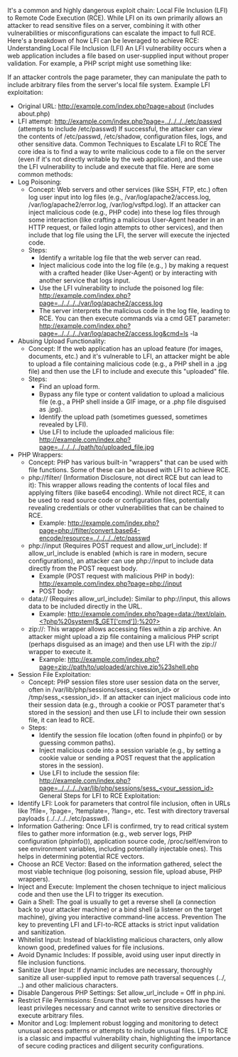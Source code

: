 

It's a common and highly dangerous exploit chain: Local File Inclusion (LFI) to Remote Code Execution (RCE). While LFI on its own primarily allows an attacker to read sensitive files on a server, combining it with other vulnerabilities or misconfigurations can escalate the impact to full RCE.
Here's a breakdown of how LFI can be leveraged to achieve RCE:
Understanding Local File Inclusion (LFI)
An LFI vulnerability occurs when a web application includes a file based on user-supplied input without proper validation. For example, a PHP script might use something like:
<?php
  $page = $_GET['page'];
  include($page . ".php");
?>

If an attacker controls the page parameter, they can manipulate the path to include arbitrary files from the server's local file system.
Example LFI exploitation:
 * Original URL: http://example.com/index.php?page=about (includes about.php)
 * LFI attempt: http://example.com/index.php?page=../../../../etc/passwd (attempts to include /etc/passwd)
If successful, the attacker can view the contents of /etc/passwd, /etc/shadow, configuration files, logs, and other sensitive data.
Common Techniques to Escalate LFI to RCE
The core idea is to find a way to write malicious code to a file on the server (even if it's not directly writable by the web application), and then use the LFI vulnerability to include and execute that file.
Here are some common methods:
 * Log Poisoning:
   * Concept: Web servers and other services (like SSH, FTP, etc.) often log user input into log files (e.g., /var/log/apache2/access.log, /var/log/apache2/error.log, /var/log/vsftpd.log). If an attacker can inject malicious code (e.g., PHP code) into these log files through some interaction (like crafting a malicious User-Agent header in an HTTP request, or failed login attempts to other services), and then include that log file using the LFI, the server will execute the injected code.
   * Steps:
     * Identify a writable log file that the web server can read.
     * Inject malicious code into the log file (e.g., <?php system($_GET['cmd']); ?>) by making a request with a crafted header (like User-Agent) or by interacting with another service that logs input.
     * Use the LFI vulnerability to include the poisoned log file: http://example.com/index.php?page=../../../../var/log/apache2/access.log
     * The server interprets the malicious code in the log file, leading to RCE. You can then execute commands via a cmd GET parameter: http://example.com/index.php?page=../../../../var/log/apache2/access.log&cmd=ls -la
 * Abusing Upload Functionality:
   * Concept: If the web application has an upload feature (for images, documents, etc.) and it's vulnerable to LFI, an attacker might be able to upload a file containing malicious code (e.g., a PHP shell in a .jpg file) and then use the LFI to include and execute this "uploaded" file.
   * Steps:
     * Find an upload form.
     * Bypass any file type or content validation to upload a malicious file (e.g., a PHP shell inside a GIF image, or a .php file disguised as .jpg).
     * Identify the upload path (sometimes guessed, sometimes revealed by LFI).
     * Use LFI to include the uploaded malicious file: http://example.com/index.php?page=../../../../path/to/uploaded_file.jpg
 * PHP Wrappers:
   * Concept: PHP has various built-in "wrappers" that can be used with file functions. Some of these can be abused with LFI to achieve RCE.
   * php://filter/ (Information Disclosure, not direct RCE but can lead to it): This wrapper allows reading the contents of local files and applying filters (like base64 encoding). While not direct RCE, it can be used to read source code or configuration files, potentially revealing credentials or other vulnerabilities that can be chained to RCE.
     * Example: http://example.com/index.php?page=php://filter/convert.base64-encode/resource=../../../../etc/passwd
   * php://input (Requires POST request and allow_url_include): If allow_url_include is enabled (which is rare in modern, secure configurations), an attacker can use php://input to include data directly from the POST request body.
     * Example (POST request with malicious PHP in body): http://example.com/index.php?page=php://input
     * POST body: <?php system($_GET['cmd']); ?>
   * data:// (Requires allow_url_include): Similar to php://input, this allows data to be included directly in the URL.
     * Example: http://example.com/index.php?page=data://text/plain,<?php%20system($_GET['cmd']);%20?>
   * zip://: This wrapper allows accessing files within a zip archive. An attacker might upload a zip file containing a malicious PHP script (perhaps disguised as an image) and then use LFI with the zip:// wrapper to execute it.
     * Example: http://example.com/index.php?page=zip://path/to/uploaded/archive.zip%23shell.php
 * Session File Exploitation:
   * Concept: PHP session files store user session data on the server, often in /var/lib/php/sessions/sess_<session_id> or /tmp/sess_<session_id>. If an attacker can inject malicious code into their session data (e.g., through a cookie or POST parameter that's stored in the session) and then use LFI to include their own session file, it can lead to RCE.
   * Steps:
     * Identify the session file location (often found in phpinfo() or by guessing common paths).
     * Inject malicious code into a session variable (e.g., by setting a cookie value or sending a POST request that the application stores in the session).
     * Use LFI to include the session file: http://example.com/index.php?page=../../../../var/lib/php/sessions/sess_<your_session_id>
General Steps for LFI to RCE Exploitation:
 * Identify LFI: Look for parameters that control file inclusion, often in URLs like ?file=, ?page=, ?template=, ?lang=, etc. Test with directory traversal payloads (../../../../etc/passwd).
 * Information Gathering: Once LFI is confirmed, try to read critical system files to gather more information (e.g., web server logs, PHP configuration (phpinfo()), application source code, /proc/self/environ to see environment variables, including potentially injectable ones). This helps in determining potential RCE vectors.
 * Choose an RCE Vector: Based on the information gathered, select the most viable technique (log poisoning, session file, upload abuse, PHP wrappers).
 * Inject and Execute: Implement the chosen technique to inject malicious code and then use the LFI to trigger its execution.
 * Gain a Shell: The goal is usually to get a reverse shell (a connection back to your attacker machine) or a bind shell (a listener on the target machine), giving you interactive command-line access.
Prevention
The key to preventing LFI and LFI-to-RCE attacks is strict input validation and sanitization.
 * Whitelist Input: Instead of blacklisting malicious characters, only allow known good, predefined values for file inclusions.
 * Avoid Dynamic Includes: If possible, avoid using user input directly in file inclusion functions.
 * Sanitize User Input: If dynamic includes are necessary, thoroughly sanitize all user-supplied input to remove path traversal sequences (../, ..\) and other malicious characters.
 * Disable Dangerous PHP Settings: Set allow_url_include = Off in php.ini.
 * Restrict File Permissions: Ensure that web server processes have the least privileges necessary and cannot write to sensitive directories or execute arbitrary files.
 * Monitor and Log: Implement robust logging and monitoring to detect unusual access patterns or attempts to include unusual files.
LFI to RCE is a classic and impactful vulnerability chain, highlighting the importance of secure coding practices and diligent security configurations.
